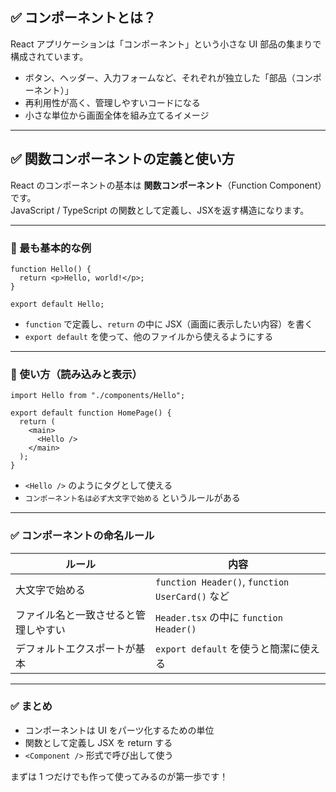 ## ✅ コンポーネントとは？

React アプリケーションは「コンポーネント」という小さな UI 部品の集まりで構成されています。

- ボタン、ヘッダー、入力フォームなど、それぞれが独立した「部品（コンポーネント）」
- 再利用性が高く、管理しやすいコードになる
- 小さな単位から画面全体を組み立てるイメージ

---

## ✅ 関数コンポーネントの定義と使い方

React のコンポーネントの基本は **関数コンポーネント**（Function Component）です。  
JavaScript / TypeScript の関数として定義し、JSXを返す構造になります。

---

### 🔸 最も基本的な例

```tsx
function Hello() {
  return <p>Hello, world!</p>;
}

export default Hello;
```

- `function` で定義し、`return` の中に JSX（画面に表示したい内容）を書く
- `export default` を使って、他のファイルから使えるようにする

---

### 🔸 使い方（読み込みと表示）

```tsx
import Hello from "./components/Hello";

export default function HomePage() {
  return (
    <main>
      <Hello />
    </main>
  );
}
```

- `<Hello />` のようにタグとして使える
- `コンポーネント名は必ず大文字で始める` というルールがある

---

### ✅ コンポーネントの命名ルール

| ルール | 内容 |
|--------|------|
| 大文字で始める | `function Header()`, `function UserCard()` など |
| ファイル名と一致させると管理しやすい | `Header.tsx` の中に `function Header()` |
| デフォルトエクスポートが基本 | `export default` を使うと簡潔に使える |

---

### ✅ まとめ

- コンポーネントは UI をパーツ化するための単位
- 関数として定義し JSX を return する
- `<Component />` 形式で呼び出して使う

まずは 1 つだけでも作って使ってみるのが第一歩です！